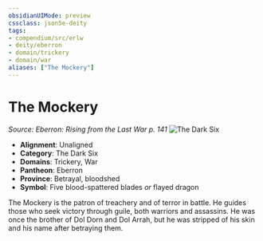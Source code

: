```yaml
---
obsidianUIMode: preview
cssclass: json5e-deity
tags:
- compendium/src/erlw
- deity/eberron
- domain/trickery
- domain/war
aliases: ["The Mockery"]
---
```

# The Mockery
*Source: Eberron: Rising from the Last War p. 141* 
![The Dark Six](/compendium/deities/img/the-dark-six.png#symbol)

- **Alignment**: Unaligned
- **Category**: The Dark Six
- **Domains**: Trickery, War
- **Pantheon**: Eberron
- **Province**: Betrayal, bloodshed
- **Symbol**: Five blood-spattered blades _or_ flayed dragon

The Mockery is the patron of treachery and of terror in battle. He guides those who seek victory through guile, both warriors and assassins. He was once the brother of Dol Dorn and Dol Arrah, but he was stripped of his skin and his name after betraying them.